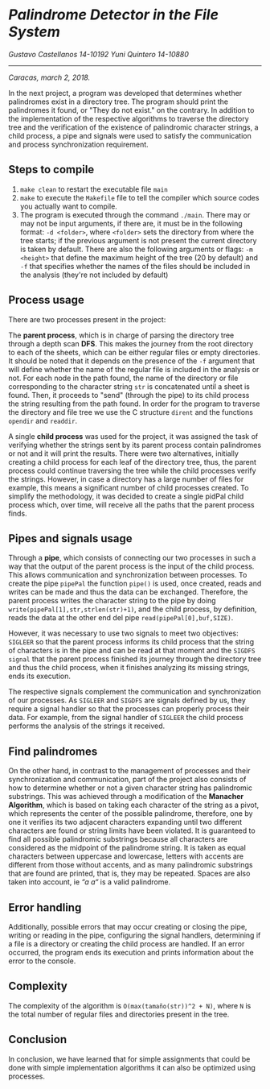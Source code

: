 # _Palindrome Detector in the File System_

_Gustavo Castellanos 14-10192_
_Yuni Quintero 14-10880_
___

_Caracas, march 2, 2018._

In the next project, a program was developed that determines whether palindromes exist in a directory tree. The program should print the palindromes it found, or "They do not exist." on the contrary. In addition to the implementation of the respective algorithms to traverse the directory tree and the verification of the existence of palindromic character strings, a child process, a pipe and signals were used to satisfy the communication and process synchronization requirement.

## Steps to compile

1. `make clean` to restart the executable file `main`
2. `make` to execute the `Makefile` file to tell the compiler which source codes you actually want to compile.
3. The program is executed through the command `./main`. There may or may not be input arguments, if there are, it must be in the following format: `-d <folder>`, where `<folder>` sets the directory from where the tree starts; if the previous argument is not present the current directory is taken by default. There are also the following arguments or flags: `-m <height>` that define the maximum height of the tree (20 by default) and `-f` that specifies whether the names of the files should be included in the analysis (they're not included by default)

## Process usage

There are two processes present in the project:

The **parent process**, which is in charge of parsing the directory tree through a depth scan **DFS**. This makes the journey from the root directory to each of the sheets, which can be either regular files or empty directories. It should be noted that it depends on the presence of the `-f` argument that will define whether the name of the regular file is included in the analysis or not. For each node in the path found, the name of the directory or file corresponding to the character string `str` is concatenated until a sheet is found. Then, it proceeds to "send" (through the pipe) to its child process the string resulting from the path found. In order for the program to traverse the directory and file tree we use the C structure `dirent` and the functions `opendir` and `readdir`.

A single **child process** was used for the project, it was assigned the task of verifying whether the strings sent by its parent process contain palindromes or not and it will print the results. There were two alternatives, initially creating a child process for each leaf of the directory tree, thus, the parent process could continue traversing the tree while the child processes verify the strings. However, in case a directory has a large number of files for example, this means a significant number of child processes created. To simplify the methodology, it was decided to create a single pidPal child process which, over time, will receive all the paths that the parent process finds.

## Pipes and signals usage

Through a **pipe**, which consists of connecting our two processes in such a way that the output of the parent process is the input of the child process. This allows communication and synchronization between processes. To create the pipe `pipePal` the function `pipe()` is used, once created, reads and writes can be made and thus the data can be exchanged. Therefore, the parent process writes the character string to the pipe by doing `write(pipePal[1],str,strlen(str)+1)`, and the child process, by definition, reads the data at the other end del pipe `read(pipePal[0],buf,SIZE)`.

However, it was necessary to use two signals to meet two objectives: `SIGLEER` so that the parent process informs its child process that the string of characters is in the pipe and can be read at that moment and the `SIGDFS signal` that the parent process finished its journey through the directory tree and thus the child process, when it finishes analyzing its missing strings, ends its execution.

The respective signals complement the communication and synchronization of our processes. As `SIGLEER` and `SIGDFS` are signals defined by us, they require a signal handler so that the processes can properly process their data. For example, from the signal handler of `SIGLEER` the child process performs the analysis of the strings it received.

## Find palindromes

On the other hand, in contrast to the management of processes and their synchronization and communication, part of the project also consists of how to determine whether or not a given character string has palindromic substrings. This was achieved through a modification of the **Manacher Algorithm**, which is based on taking each character of the string as a pivot, which represents the center of the possible palindrome, therefore, one by one it verifies its two adjacent characters expanding until two different characters are found or string limits have been violated. It is guaranteed to find all possible palindromic substrings because all characters are considered as the midpoint of the palindrome string. It is taken as equal characters between uppercase and lowercase, letters with accents are different from those without accents, and as many palindromic substrings that are found are printed, that is, they may be repeated. Spaces are also taken into account, ie _“a a“_ is a valid palindrome.

## Error handling

Additionally, possible errors that may occur creating or closing the pipe, writing or reading in the pipe, configuring the signal handlers, determining if a file is a directory or creating the child process are handled. If an error occurred, the program ends its execution and prints information about the error to the console.

## Complexity

The complexity of the algorithm is `O(max(tamaño(str))^2 + N)`, where `N` is the total number of regular files and directories present in the tree.

## Conclusion

In conclusion, we have learned that for simple assignments that could be done with simple implementation algorithms it can also be optimized using processes.
